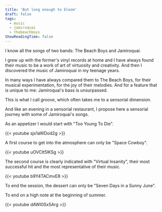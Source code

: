 ```yaml
---
title: 'But long enough to bloom'
draft: false
tags:
  - music
  - jamiroquai
  - thebeachboys
ShowReadingTime: false
---
```



I know all the songs of two bands: The Beach Boys and Jamiroquai.

I grew up with the former's vinyl records at home and I have always found their music to be a work of art of virtuosity and creativity.
And then I discovered the music of Jamiroquai in my teenage years.

In many ways I have always compared them to The Beach Boys, for their musical experimentation, for the joy of their melodies. And for a feature that is unique to me: Jamiroquai's bass is unsurpassed. 

This is what I call _groove_, which often takes me to a sensorial dimension.

And like an evening in a sensorial restaurant, I propose here a sensorial journey with some of Jamiroquai's songs.

As an appetizer I would start with "Too Young To Die".

{{< youtube sjx1aWDod2g >}}


A first course to get into the atmosphere can only be "Space Cowboy".

{{< youtube uOVCIt5lKSg >}}


The second course is clearly indicated with "Virtual Insanity", their most successful hit and the most representative of their music.

{{< youtube b9Y4TACmvE8 >}}


To end the session, the dessert can only be "Seven Days in a Sunny June". 

To end on a high note at the beginning of summer.

{{< youtube dAWI0Sx5Arg >}}
